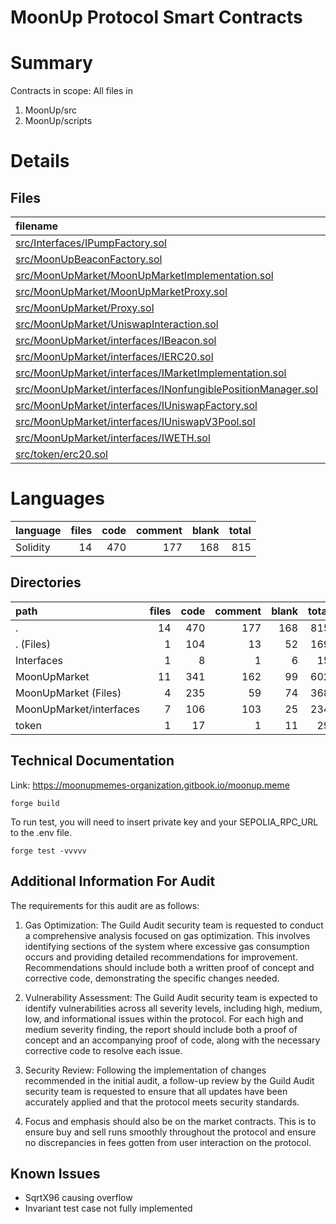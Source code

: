 
# MoonUp Protocol Smart Contracts

# Summary

Contracts in scope: All files in
   1.  MoonUp/src
   2.  MoonUp/scripts


# Details


## Files
| filename | language | code | comment | blank | total |
| :--- | :--- | ---: | ---: | ---: | ---: |
| [src/Interfaces/IPumpFactory.sol](/src/Interfaces/IPumpFactory.sol) | Solidity | 8 | 1 | 6 | 15 |
| [src/MoonUpBeaconFactory.sol](/src/MoonUpBeaconFactory.sol) | Solidity | 104 | 13 | 52 | 169 |
| [src/MoonUpMarket/MoonUpMarketImplementation.sol](/src/MoonUpMarket/MoonUpMarketImplementation.sol) | Solidity | 175 | 10 | 50 | 235 |
| [src/MoonUpMarket/MoonUpMarketProxy.sol](/src/MoonUpMarket/MoonUpMarketProxy.sol) | Solidity | 17 | 21 | 9 | 47 |
| [src/MoonUpMarket/Proxy.sol](/src/MoonUpMarket/Proxy.sol) | Solidity | 24 | 27 | 11 | 62 |
| [src/MoonUpMarket/UniswapInteraction.sol](/src/MoonUpMarket/UniswapInteraction.sol) | Solidity | 19 | 1 | 4 | 24 |
| [src/MoonUpMarket/interfaces/IBeacon.sol](/src/MoonUpMarket/interfaces/IBeacon.sol) | Solidity | 4 | 9 | 2 | 15 |
| [src/MoonUpMarket/interfaces/IERC20.sol](/src/MoonUpMarket/interfaces/IERC20.sol) | Solidity | 11 | 58 | 9 | 78 |
| [src/MoonUpMarket/interfaces/IMarketImplementation.sol](/src/MoonUpMarket/interfaces/IMarketImplementation.sol) | Solidity | 19 | 1 | 2 | 22 |
| [src/MoonUpMarket/interfaces/INonfungiblePositionManager.sol](/src/MoonUpMarket/interfaces/INonfungiblePositionManager.sol) | Solidity | 30 | 16 | 3 | 49 |
| [src/MoonUpMarket/interfaces/IUniswapFactory.sol](/src/MoonUpMarket/interfaces/IUniswapFactory.sol) | Solidity | 13 | 17 | 3 | 33 |
| [src/MoonUpMarket/interfaces/IUniswapV3Pool.sol](/src/MoonUpMarket/interfaces/IUniswapV3Pool.sol) | Solidity | 19 | 1 | 5 | 25 |
| [src/MoonUpMarket/interfaces/IWETH.sol](/src/MoonUpMarket/interfaces/IWETH.sol) | Solidity | 10 | 1 | 1 | 12 |
| [src/token/erc20.sol](/src/token/erc20.sol) | Solidity | 17 | 1 | 11 | 29 |

# Languages
| language | files | code | comment | blank | total |
| :--- | ---: | ---: | ---: | ---: | ---: |
| Solidity | 14 | 470 | 177 | 168 | 815 |

## Directories
| path | files | code | comment | blank | total |
| :--- | ---: | ---: | ---: | ---: | ---: |
| . | 14 | 470 | 177 | 168 | 815 |
| . (Files) | 1 | 104 | 13 | 52 | 169 |
| Interfaces | 1 | 8 | 1 | 6 | 15 |
| MoonUpMarket | 11 | 341 | 162 | 99 | 602 |
| MoonUpMarket (Files) | 4 | 235 | 59 | 74 | 368 |
| MoonUpMarket/interfaces | 7 | 106 | 103 | 25 | 234 |
| token | 1 | 17 | 1 | 11 | 29 |


## Technical Documentation
Link: https://moonupmemes-organization.gitbook.io/moonup.meme


   ```
   forge build
   ```
   To run test, you will need to insert private key and your SEPOLIA_RPC_URL to the .env file.

   ```
   forge test -vvvvv
   ```

## Additional Information For Audit

The requirements for this audit are as follows:

1. Gas Optimization: The Guild Audit security team is requested to conduct a comprehensive analysis focused on gas optimization. This involves identifying sections of the system where excessive gas consumption occurs and providing detailed recommendations for improvement. Recommendations should include both a written proof of concept and corrective code, demonstrating the specific changes needed.

2. Vulnerability Assessment: The Guild Audit security team is expected to identify vulnerabilities across all severity levels, including high, medium, low, and informational issues within the protocol. For each high and medium severity finding, the report should include both a proof of concept and an accompanying proof of code, along with the necessary corrective code to resolve each issue.

3. Security Review: Following the implementation of changes recommended in the initial audit, a follow-up review by the Guild Audit security team is requested to ensure that all updates have been accurately applied and that the protocol meets security standards.

4. Focus and emphasis should also be on the market contracts. This is to ensure buy and sell runs smoothly throughout the protocol and ensure no discrepancies in fees gotten from user interaction on the protocol.

## Known Issues
- SqrtX96 causing overflow
- Invariant test case not fully implemented